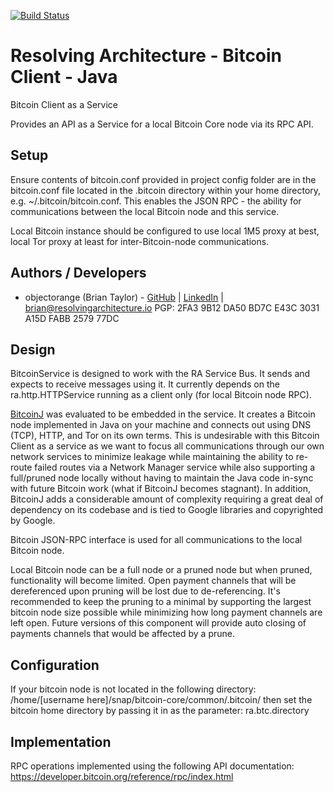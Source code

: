 [![Build Status](https://travis-ci.com/resolvingarchitecture/bitcoin-client-java.svg?branch=master)](https://travis-ci.com/resolvingarchitecture/bitcoin-client-java)

# Resolving Architecture - Bitcoin Client - Java
Bitcoin Client as a Service

Provides an API as a Service for a local Bitcoin Core node via its RPC API.

## Setup
Ensure contents of bitcoin.conf provided in project config folder are in the bitcoin.conf file located in the .bitcoin
directory within your home directory, e.g. ~/.bitcoin/bitcoin.conf. This enables the JSON RPC - the ability for communications
between the local Bitcoin node and this service.

Local Bitcoin instance should be configured to use local 1M5 proxy at best,
local Tor proxy at least for inter-Bitcoin-node communications.

## Authors / Developers

* objectorange (Brian Taylor) - [GitHub](https://github.com/objectorange) | [LinkedIn](https://www.linkedin.com/in/decentralizationarchitect/) | brian@resolvingarchitecture.io PGP: 2FA3 9B12 DA50 BD7C E43C 3031 A15D FABB 2579 77DC

## Design
BitcoinService is designed to work with the RA Service Bus. It sends and expects to receive messages using it.
It currently depends on the ra.http.HTTPService running as a client only (for local Bitcoin node RPC).

[BitcoinJ](https://bitcoinj.org/) was evaluated to be embedded in the service. It creates a Bitcoin node implemented in Java
on your machine and connects out using DNS (TCP), HTTP, and Tor on its own terms. This is undesirable with this Bitcoin Client
as a service as we want to focus all communications through our own network services to minimize leakage while
maintaining the ability to re-route failed routes via a Network Manager service while also supporting a full/pruned node
locally without having to maintain the Java code in-sync with future Bitcoin work (what if BitcoinJ becomes stagnant).
In addition, BitcoinJ adds a considerable amount of complexity requiring a great deal of dependency on its codebase and
is tied to Google libraries and copyrighted by Google.

Bitcoin JSON-RPC interface is used for all communications to the local Bitcoin node.

Local Bitcoin node can be a full node or a pruned node but when pruned, functionality will become limited.
Open payment channels that will be dereferenced upon pruning will be lost due to de-referencing.
It's recommended to keep the pruning to a minimal by supporting the largest bitcoin node size possible while minimizing how long payment channels are left open.
Future versions of this component will provide auto closing of payments channels that would be affected by a prune.

## Configuration
If your bitcoin node is not located in the following directory: /home/[username here]/snap/bitcoin-core/common/.bitcoin/
then set the bitcoin home directory by passing it in as the parameter: ra.btc.directory

## Implementation
RPC operations implemented using the following API documentation: https://developer.bitcoin.org/reference/rpc/index.html

